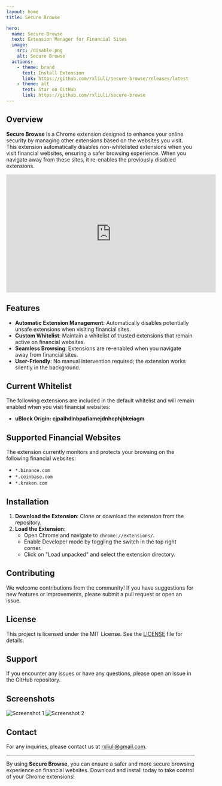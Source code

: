 ```yaml
---
layout: home
title: Secure Browse

hero:
  name: Secure Browse
  text: Extension Manager for Financial Sites
  image:
    src: /disable.png
    alt: Secure Browse
  actions:
    - theme: brand
      text: Install Extension
      link: https://github.com/rxliuli/secure-browse/releases/latest
    - theme: alt
      text: Star on GitHub
      link: https://github.com/rxliuli/secure-browse
---
```


## Overview

**Secure Browse** is a Chrome extension designed to enhance your online security by managing other extensions based on the websites you visit. This extension automatically disables non-whitelisted extensions when you visit financial websites, ensuring a safer browsing experience. When you navigate away from these sites, it re-enables the previously disabled extensions.

<iframe width="560" height="315" src="https://www.youtube.com/embed/c5xZBC26Ry0?si=uXyWyDevzoGeDmz2" title="YouTube video player" frameborder="0" allow="accelerometer; autoplay; clipboard-write; encrypted-media; gyroscope; picture-in-picture; web-share" referrerpolicy="strict-origin-when-cross-origin" allowfullscreen></iframe>

## Features

- **Automatic Extension Management**: Automatically disables potentially unsafe extensions when visiting financial sites.
- **Custom Whitelist**: Maintain a whitelist of trusted extensions that remain active on financial websites.
- **Seamless Browsing**: Extensions are re-enabled when you navigate away from financial sites.
- **User-Friendly**: No manual intervention required; the extension works silently in the background.

## Current Whitelist

The following extensions are included in the default whitelist and will remain enabled when you visit financial websites:

- **uBlock Origin: cjpalhdlnbpafiamejdnhcphjbkeiagm**

## Supported Financial Websites

The extension currently monitors and protects your browsing on the following financial websites:

- `*.binance.com`
- `*.coinbase.com`
- `*.kraken.com`

## Installation

1. **Download the Extension**: Clone or download the extension from the repository.
2. **Load the Extension**:
   - Open Chrome and navigate to `chrome://extensions/`.
   - Enable Developer mode by toggling the switch in the top right corner.
   - Click on "Load unpacked" and select the extension directory.

## Contributing

We welcome contributions from the community! If you have suggestions for new features or improvements, please submit a pull request or open an issue.

## License

This project is licensed under the MIT License. See the [LICENSE](https://github.com/rxliuli/secure-browse/blob/main/LICENSE) file for details.

## Support

If you encounter any issues or have any questions, please open an issue in the GitHub repository.

## Screenshots

![Screenshot 1](/enable.png)
![Screenshot 2](/disable.png)

## Contact

For any inquiries, please contact us at [rxliuli@gmail.com](mailto:rxliuli@gmail.com).

---

By using **Secure Browse**, you can ensure a safer and more secure browsing experience on financial websites. Download and install today to take control of your Chrome extensions!
